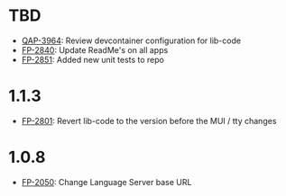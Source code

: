 # TBD

- [QAP-3964](https://movai.atlassian.net/browse/QAP-3964): Review devcontainer configuration for lib-code
- [FP-2840](https://movai.atlassian.net/browse/FP-2840): Update ReadMe's on all apps
- [FP-2851](https://movai.atlassian.net/browse/FP-2851): Added new unit tests to repo

# 1.1.3

- [FP-2801](https://movai.atlassian.net/browse/FP-2801): Revert lib-code to the version before the MUI / tty changes

# 1.0.8

- [FP-2050](https://movai.atlassian.net/browse/FP-2050): Change Language Server base URL
